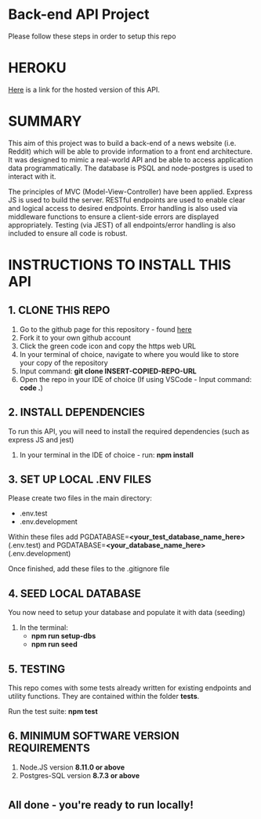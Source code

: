 # Back-end API Project

Please follow these steps in order to setup this repo

# HEROKU

[Here](https://wtan.herokuapp.com/) is a link for the hosted version of this API.

# SUMMARY

This aim of this project was to build a back-end of a news website (i.e. Reddit) which will be able to provide information to a front end architecture. It was designed to mimic a real-world API and be able to access application data programmatically. The database is PSQL and node-postgres is used to interact with it.

The principles of MVC (Model-View-Controller) have been applied. Express JS is used to build the server. RESTful endpoints are used to enable clear and logical access to desired endpoints. Error handling is also used via middleware functions to ensure a client-side errors are displayed appropriately. Testing (via JEST) of all endpoints/error handling is also included to ensure all code is robust.

# INSTRUCTIONS TO INSTALL THIS API

## 1. CLONE THIS REPO

1. Go to the github page for this repository - found [here](https://github.com/rjg55/Back-End-Project)
2. Fork it to your own github account
3. Click the green code icon and copy the https web URL
4. In your terminal of choice, navigate to where you would like to store your copy of the repository
5. Input command: **git clone INSERT-COPIED-REPO-URL**
6. Open the repo in your IDE of choice (If using VSCode - Input command: **code .**)

## 2. INSTALL DEPENDENCIES

To run this API, you will need to install the required dependencies (such as express JS and jest)

1. In your terminal in the IDE of choice - run: **npm install**

## 3. SET UP LOCAL .ENV FILES

Please create two files in the main directory:

- .env.test
- .env.development

Within these files add PGDATABASE=**<your_test_database_name_here>** (.env.test) and PGDATABASE=**<your_database_name_here>** (.env.development)

Once finished, add these files to the .gitignore file

## 4. SEED LOCAL DATABASE

You now need to setup your database and populate it with data (seeding)

1. In the terminal:
   - **npm run setup-dbs**
   - **npm run seed**

## 5. TESTING

This repo comes with some tests already written for existing endpoints and utility functions. They are contained within the folder **tests**.

Run the test suite: **npm test**

## 6. MINIMUM SOFTWARE VERSION REQUIREMENTS

1. Node.JS version **8.11.0 or above**
2. Postgres-SQL version **8.7.3 or above**

#

## All done - you're ready to run locally!
